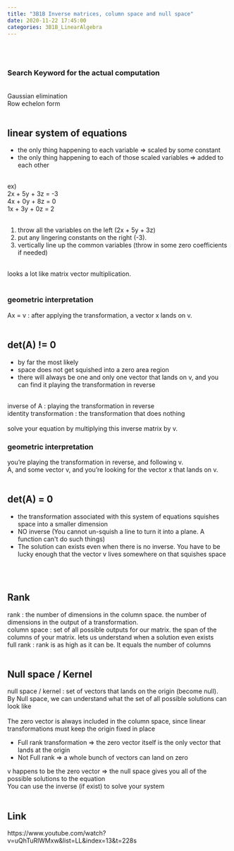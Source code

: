 ```yaml
---
title: "3B1B Inverse matrices, column space and null space"	
date: 2020-11-22 17:45:00	
categories: 3B1B_LinearAlgebra
---	
```

<br>
<br>

<h3>Search Keyword for the actual computation</h3>
<br>
Gaussian elimination <br>
Row echelon form
<br>
<br>
<h2>linear system of equations </h2>
<ul>
  <li> the only thing happening to each variable => scaled by some constant </li>
  <li> the only thing happening to each of those scaled variables => added to each other</li> 
</ul>
<br>
ex)<br> 
2x + 5y + 3z = -3 <br>
4x + 0y + 8z = 0 <br>
1x + 3y + 0z = 2 <br>
<br>
<ol>
  <li>throw all the variables on the left (2x + 5y + 3z)</li>
  <li>put any lingering constants on the right (-3). </li>
  <li>vertically line up the common variables (throw in some zero coefficients if needed)</li>
</ol>
<br>
looks a lot like matrix vector multiplication. 
<br>
<br>
<h3> geometric interpretation </h3>
Ax = v : after applying the transformation, a vector x lands on v. 
<br>
<br>
<h2>det(A) != 0</h2>
<ul>
  <li> by far the most likely</li>
  <li> space does not get squished into a zero area region</li>
  <li> there will always be one and only one vector that lands on v, and you can find it playing the transformation in reverse</li>
</ul>
<br>
inverse of A : playing the transformation in reverse <br> 
identity transformation : the transformation that does nothing <br>
<br>
solve your equation by multiplying this inverse matrix by v. <br>
<h3> geometric interpretation </h3>
you’re playing the transformation in reverse, and following v. <br>
A, and some vector v, and you’re looking for the vector x that lands on v.
<br>
<br>
<h2>det(A) = 0</h2>
<ul>
  <li>the transformation associated with this system of equations squishes space into a smaller dimension </li>
  <li>NO inverse (You cannot un-squish a line to turn it into a plane. A function can't do such things) </li>
  <li>The solution can exists even when there is no inverse. You have to be lucky enough that the vector v lives somewhere on that  squishes space </li>
</ul>
<br>
<br>
<h2>Rank</h2>
rank : the number of dimensions in the column space. the number of dimensions in the output of a transformation. <br>
column space : set of all possible outputs for our matrix. the span of the columns of your matrix.  lets us understand when a solution even exists <br>
full rank :  rank is as high as it can be. It equals the number of columns 
<br>
<br>
<h2>Null space / Kernel</h2> 
null space / kernel : set of vectors that lands on the origin (become null). <br>
By Null space, we can understand what the set of all possible solutions can look like<br>
<br>
The zero vector is always included in the column space, since linear transformations must keep the origin fixed in place<br>
<ul>
  <li> Full rank transformation  => the zero vector itself is the only vector that lands at the origin </li>
  <li> Not Full rank => a whole bunch of vectors can land on zero </li>
</ul>
v happens to be the zero vector => the null space gives you all of the possible solutions to the equation <br>
You can use the inverse (if exist) to solve your system
<br>
<br>
<h2>Link</h2>
https://www.youtube.com/watch?v=uQhTuRlWMxw&list=LL&index=13&t=228s
